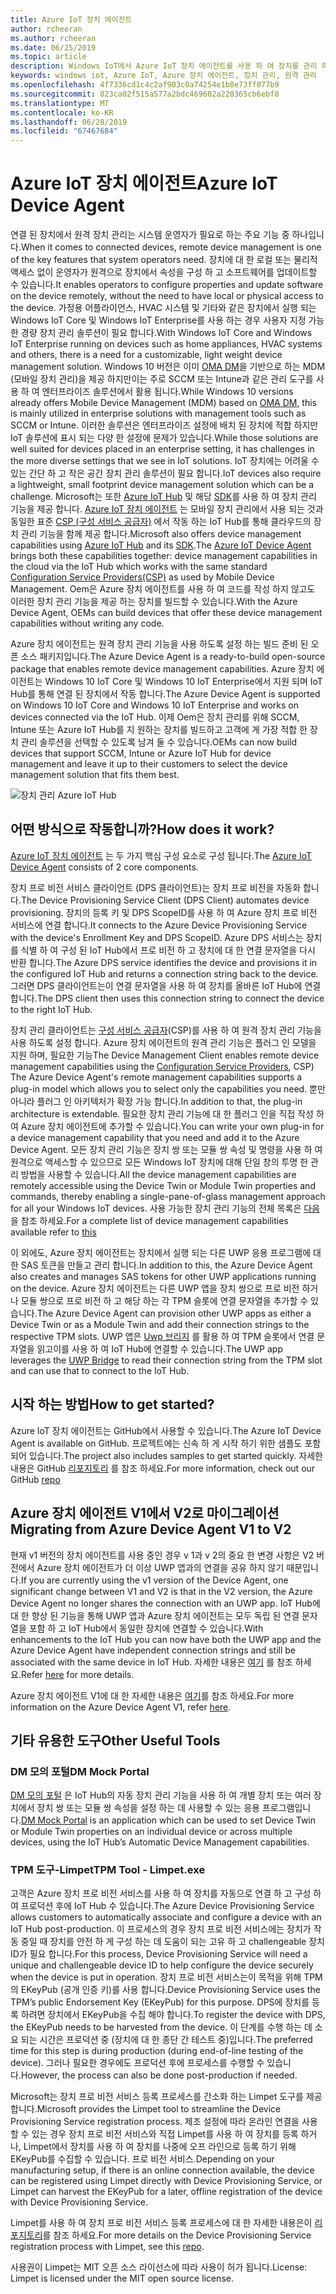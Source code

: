 ```yaml
---
title: Azure IoT 장치 에이전트
author: rcheeran
ms.author: rcheeran
ms.date: 06/25/2019
ms.topic: article
description: Windows IoT에서 Azure IoT 장치 에이전트를 사용 하 여 장치를 관리 하는 방법에 대해 알아봅니다.
keywords: windows iot, Azure IoT, Azure 장치 에이전트, 장치 관리, 원격 관리
ms.openlocfilehash: 4f7336cd1c4c2af903c0a74254e1b8e73ff077b9
ms.sourcegitcommit: 823ca02f515a577a2bdc469602a228365cb6ebf8
ms.translationtype: MT
ms.contentlocale: ko-KR
ms.lasthandoff: 06/28/2019
ms.locfileid: "67467684"
---
```

# <a name="azure-iot-device-agent"></a><span data-ttu-id="ba691-104">Azure IoT 장치 에이전트</span><span class="sxs-lookup"><span data-stu-id="ba691-104">Azure IoT Device Agent</span></span>

<span data-ttu-id="ba691-105">연결 된 장치에서 원격 장치 관리는 시스템 운영자가 필요로 하는 주요 기능 중 하나입니다.</span><span class="sxs-lookup"><span data-stu-id="ba691-105">When it comes to connected devices, remote device management is one of the key features that system operators need.</span></span> <span data-ttu-id="ba691-106">장치에 대 한 로컬 또는 물리적 액세스 없이 운영자가 원격으로 장치에서 속성을 구성 하 고 소프트웨어를 업데이트할 수 있습니다.</span><span class="sxs-lookup"><span data-stu-id="ba691-106">It enables operators to configure properties and update software on the device remotely, without the need to have local or physical access to the device.</span></span> <span data-ttu-id="ba691-107">가정용 어플라이언스, HVAC 시스템 및 기타와 같은 장치에서 실행 되는 Windows IoT Core 및 Windows IoT Enterprise를 사용 하는 경우 사용자 지정 가능한 경량 장치 관리 솔루션이 필요 합니다.</span><span class="sxs-lookup"><span data-stu-id="ba691-107">With Windows IoT Core and Windows IoT Enterprise running on devices such as home appliances, HVAC systems and others, there is a need for a customizable, light weight device management solution.</span></span> <span data-ttu-id="ba691-108">Windows 10 버전은 이미 [OMA DM](https://en.wikipedia.org/wiki/OMA_Device_Management)을 기반으로 하는 MDM (모바일 장치 관리)을 제공 하지만이는 주로 SCCM 또는 Intune과 같은 관리 도구를 사용 하 여 엔터프라이즈 솔루션에서 활용 됩니다.</span><span class="sxs-lookup"><span data-stu-id="ba691-108">While Windows 10 versions already offers Mobile Device Management (MDM) based on [OMA DM](https://en.wikipedia.org/wiki/OMA_Device_Management), this is mainly utilized in enterprise solutions with management tools such as SCCM or Intune.</span></span> <span data-ttu-id="ba691-109">이러한 솔루션은 엔터프라이즈 설정에 배치 된 장치에 적합 하지만 IoT 솔루션에 표시 되는 다양 한 설정에 문제가 있습니다.</span><span class="sxs-lookup"><span data-stu-id="ba691-109">While those solutions are well suited for devices placed in an enterprise setting, it has challenges in the more diverse settings that we see in IoT solutions.</span></span> <span data-ttu-id="ba691-110">IoT 장치에는 어려울 수 있는 간단 하 고 작은 공간 장치 관리 솔루션이 필요 합니다.</span><span class="sxs-lookup"><span data-stu-id="ba691-110">IoT devices also require a lightweight, small footprint device management solution which can be a challenge.</span></span> <span data-ttu-id="ba691-111">Microsoft는 또한 [Azure IoT Hub](https://docs.microsoft.com/azure/iot-hub/iot-hub-device-management-overview) 및 해당 [SDK](https://docs.microsoft.com/en-us/azure/iot-hub/iot-hub-devguide-sdks)를 사용 하 여 장치 관리 기능을 제공 합니다. [Azure IoT 장치 에이전트](https://github.com/ms-iot/azure-client-tools/blob/master/docs/device-agent/device-agent.md) 는 모바일 장치 관리에서 사용 되는 것과 동일한 표준 [CSP (구성 서비스 공급자)](https://docs.microsoft.com/en-us/windows/client-management/mdm/configuration-service-provider-reference) 에서 작동 하는 IoT Hub를 통해 클라우드의 장치 관리 기능을 함께 제공 합니다.</span><span class="sxs-lookup"><span data-stu-id="ba691-111">Microsoft also offers device management capabilities using [Azure IoT Hub](https://docs.microsoft.com/azure/iot-hub/iot-hub-device-management-overview) and its [SDK](https://docs.microsoft.com/en-us/azure/iot-hub/iot-hub-devguide-sdks).The [Azure IoT Device Agent](https://github.com/ms-iot/azure-client-tools/blob/master/docs/device-agent/device-agent.md) brings both these capabilities together: device management capabilities in the cloud via the IoT Hub which works with the same standard [Configuration Service Providers(CSP)](https://docs.microsoft.com/en-us/windows/client-management/mdm/configuration-service-provider-reference) as used by Mobile Device Management.</span></span> <span data-ttu-id="ba691-112">Oem은 Azure 장치 에이전트를 사용 하 여 코드를 작성 하지 않고도 이러한 장치 관리 기능을 제공 하는 장치를 빌드할 수 있습니다.</span><span class="sxs-lookup"><span data-stu-id="ba691-112">With the Azure Device Agent, OEMs can build devices that offer these device management capabilities without writing any code.</span></span> 

<span data-ttu-id="ba691-113">Azure 장치 에이전트는 원격 장치 관리 기능을 사용 하도록 설정 하는 빌드 준비 된 오픈 소스 패키지입니다.</span><span class="sxs-lookup"><span data-stu-id="ba691-113">The Azure Device Agent is a ready-to-build open-source package that enables remote device management capabilities.</span></span> <span data-ttu-id="ba691-114">Azure 장치 에이전트는 Windows 10 IoT Core 및 Windows 10 IoT Enterprise에서 지원 되며 IoT Hub를 통해 연결 된 장치에서 작동 합니다.</span><span class="sxs-lookup"><span data-stu-id="ba691-114">The Azure Device Agent is supported on Windows 10 IoT Core and Windows 10 IoT Enterprise and works on devices connected via the IoT Hub.</span></span> <span data-ttu-id="ba691-115">이제 Oem은 장치 관리를 위해 SCCM, Intune 또는 Azure IoT Hub를 지 원하는 장치를 빌드하고 고객에 게 가장 적합 한 장치 관리 솔루션을 선택할 수 있도록 남겨 둘 수 있습니다.</span><span class="sxs-lookup"><span data-stu-id="ba691-115">OEMs can now build devices that support SCCM, Intune or Azure IoT Hub for device management and leave it up to their customers to select the device management solution that fits them best.</span></span>   

![장치 관리 Azure IoT Hub](../media/AzureIoTDM/azureDM.png)


## <a name="how-does-it-work"></a><span data-ttu-id="ba691-117">어떤 방식으로 작동합니까?</span><span class="sxs-lookup"><span data-stu-id="ba691-117">How does it work?</span></span>

<span data-ttu-id="ba691-118">[Azure IoT 장치 에이전트](https://aka.ms/iot-core-azure-dm-client) 는 두 가지 핵심 구성 요소로 구성 됩니다.</span><span class="sxs-lookup"><span data-stu-id="ba691-118">The [Azure IoT Device Agent](https://aka.ms/iot-core-azure-dm-client) consists of 2 core components.</span></span> 

<span data-ttu-id="ba691-119">장치 프로 비전 서비스 클라이언트 (DPS 클라이언트)는 장치 프로 비전을 자동화 합니다.</span><span class="sxs-lookup"><span data-stu-id="ba691-119">The Device Provisioning Service Client (DPS Client) automates device provisioning.</span></span> <span data-ttu-id="ba691-120">장치의 등록 키 및 DPS ScopeID를 사용 하 여 Azure 장치 프로 비전 서비스에 연결 합니다.</span><span class="sxs-lookup"><span data-stu-id="ba691-120">It connects to the Azure Device Provisioning Service with the device's Enrollment Key and DPS ScopeID.</span></span> <span data-ttu-id="ba691-121">Azure DPS 서비스는 장치를 식별 하 여 구성 된 IoT Hub에서 프로 비전 하 고 장치에 대 한 연결 문자열을 다시 반환 합니다.</span><span class="sxs-lookup"><span data-stu-id="ba691-121">The Azure DPS service identifies the device and provisions it in the configured IoT Hub and returns a connection string back to the device.</span></span> <span data-ttu-id="ba691-122">그러면 DPS 클라이언트는이 연결 문자열을 사용 하 여 장치를 올바른 IoT Hub에 연결 합니다.</span><span class="sxs-lookup"><span data-stu-id="ba691-122">The DPS client then uses this connection string to connect the device to the right IoT Hub.</span></span>  

<span data-ttu-id="ba691-123">장치 관리 클라이언트는 [구성 서비스 공급자](https://msdn.microsoft.com/windows/hardware/commercialize/customize/mdm/configuration-service-provider-reference)(CSP)를 사용 하 여 원격 장치 관리 기능을 사용 하도록 설정 합니다. Azure 장치 에이전트의 원격 관리 기능은 플러그 인 모델을 지원 하며, 필요한 기능</span><span class="sxs-lookup"><span data-stu-id="ba691-123">The Device Management Client enables remote device management capabilities using the [Configuration Service Providers](https://msdn.microsoft.com/windows/hardware/commercialize/customize/mdm/configuration-service-provider-reference), CSP) The Azure Device Agent's remote management capabilities supports a plug-in model which allows you to select only the capabilities you need.</span></span> <span data-ttu-id="ba691-124">뿐만 아니라 플러그 인 아키텍처가 확장 가능 합니다.</span><span class="sxs-lookup"><span data-stu-id="ba691-124">In addition to that, the plug-in architecture is extendable.</span></span> <span data-ttu-id="ba691-125">필요한 장치 관리 기능에 대 한 플러그 인을 직접 작성 하 여 Azure 장치 에이전트에 추가할 수 있습니다.</span><span class="sxs-lookup"><span data-stu-id="ba691-125">You can write your own plug-in for a device management capability that you need and add it to the Azure Device Agent.</span></span> <span data-ttu-id="ba691-126">모든 장치 관리 기능은 장치 쌍 또는 모듈 쌍 속성 및 명령을 사용 하 여 원격으로 액세스할 수 있으므로 모든 Windows IoT 장치에 대해 단일 창의 투명 한 관리 방법을 사용할 수 있습니다.</span><span class="sxs-lookup"><span data-stu-id="ba691-126">All the device management capabilities are remotely accessible using the Device Twin or Module Twin properties and commands, thereby enabling a single-pane-of-glass management approach for all your Windows IoT devices.</span></span> <span data-ttu-id="ba691-127">사용 가능한 장치 관리 기능의 전체 목록은 [다음](https://github.com/ms-iot/azure-client-tools/blob/master/docs/device-agent/reference.md) 을 참조 하세요.</span><span class="sxs-lookup"><span data-stu-id="ba691-127">For a complete list of device management capabilities available refer to [this](https://github.com/ms-iot/azure-client-tools/blob/master/docs/device-agent/reference.md)</span></span>

<span data-ttu-id="ba691-128">이 외에도, Azure 장치 에이전트는 장치에서 실행 되는 다른 UWP 응용 프로그램에 대 한 SAS 토큰을 만들고 관리 합니다.</span><span class="sxs-lookup"><span data-stu-id="ba691-128">In addition to this, the Azure Device Agent also creates and manages SAS tokens for other UWP applications running on the device.</span></span> <span data-ttu-id="ba691-129">Azure 장치 에이전트는 다른 UWP 앱을 장치 쌍으로 프로 비전 하거나 모듈 쌍으로 프로 비전 하 고 해당 하는 각 TPM 슬롯에 연결 문자열을 추가할 수 있습니다.</span><span class="sxs-lookup"><span data-stu-id="ba691-129">The Azure Device Agent can provision other UWP apps as either a Device Twin or as a Module Twin and add their connection strings to the respective TPM slots.</span></span> <span data-ttu-id="ba691-130">UWP 앱은 [Uwp 브리지](https://github.com/ms-iot/azure-client-tools/blob/master/docs/device-agent/uwp-bridge.md) 를 활용 하 여 TPM 슬롯에서 연결 문자열을 읽고이를 사용 하 여 IoT Hub에 연결할 수 있습니다.</span><span class="sxs-lookup"><span data-stu-id="ba691-130">The UWP app leverages the [UWP Bridge](https://github.com/ms-iot/azure-client-tools/blob/master/docs/device-agent/uwp-bridge.md) to read their connection string from the TPM slot and can use that to connect to the IoT Hub.</span></span> 

## <a name="how-to-get-started"></a><span data-ttu-id="ba691-131">시작 하는 방법</span><span class="sxs-lookup"><span data-stu-id="ba691-131">How to get started?</span></span>

<span data-ttu-id="ba691-132">Azure IoT 장치 에이전트는 GitHub에서 사용할 수 있습니다.</span><span class="sxs-lookup"><span data-stu-id="ba691-132">The Azure IoT Device Agent is available on GitHub.</span></span> <span data-ttu-id="ba691-133">프로젝트에는 신속 하 게 시작 하기 위한 샘플도 포함 되어 있습니다.</span><span class="sxs-lookup"><span data-stu-id="ba691-133">The project also includes samples to get started quickly.</span></span> <span data-ttu-id="ba691-134">자세한 내용은 GitHub [리포지토리](https://github.com/ms-iot/azure-client-tools/blob/master/docs/device-agent/device-agent.md) 를 참조 하세요.</span><span class="sxs-lookup"><span data-stu-id="ba691-134">For more information, check out our GitHub [repo](https://github.com/ms-iot/azure-client-tools/blob/master/docs/device-agent/device-agent.md)</span></span>

## <a name="migrating-from-azure-device-agent-v1-to-v2"></a><span data-ttu-id="ba691-135">Azure 장치 에이전트 V1에서 V2로 마이그레이션</span><span class="sxs-lookup"><span data-stu-id="ba691-135">Migrating from Azure Device Agent V1 to V2</span></span>
<span data-ttu-id="ba691-136">현재 v1 버전의 장치 에이전트를 사용 중인 경우 v 1과 v 2의 중요 한 변경 사항은 V2 버전에서 Azure 장치 에이전트가 더 이상 UWP 앱과의 연결을 공유 하지 않기 때문입니다.</span><span class="sxs-lookup"><span data-stu-id="ba691-136">If you are currently using the v1 version of the Device Agent, one significant change between V1 and V2 is that in the V2 version, the Azure Device Agent no longer shares the connection with an UWP app.</span></span> <span data-ttu-id="ba691-137">IoT Hub에 대 한 향상 된 기능을 통해 UWP 앱과 Azure 장치 에이전트는 모두 독립 된 연결 문자열을 포함 하 고 IoT Hub에서 동일한 장치에 연결할 수 있습니다.</span><span class="sxs-lookup"><span data-stu-id="ba691-137">With enhancements to the IoT Hub you can now have both the UWP app and the Azure Device Agent have independent connection strings and still be associated with the same device in IoT Hub.</span></span> <span data-ttu-id="ba691-138">자세한 내용은 [여기](https://github.com/ms-iot/azure-client-tools/blob/master/docs/device-agent/migration-from-old-client.md) 를 참조 하세요.</span><span class="sxs-lookup"><span data-stu-id="ba691-138">Refer [here](https://github.com/ms-iot/azure-client-tools/blob/master/docs/device-agent/migration-from-old-client.md) for more details.</span></span>

<span data-ttu-id="ba691-139">Azure 장치 에이전트 V1에 대 한 자세한 내용은 [여기](https://docs.microsoft.com/en-us/windows/iot-core/manage-your-device/azureiotdm)를 참조 하세요.</span><span class="sxs-lookup"><span data-stu-id="ba691-139">For more information on the Azure Device Agent V1, refer [here](https://docs.microsoft.com/en-us/windows/iot-core/manage-your-device/azureiotdm).</span></span>

## <a name="other-useful-tools"></a><span data-ttu-id="ba691-140">기타 유용한 도구</span><span class="sxs-lookup"><span data-stu-id="ba691-140">Other Useful Tools</span></span> 
### <a name="dm-mock-portal"></a><span data-ttu-id="ba691-141">DM 모의 포털</span><span class="sxs-lookup"><span data-stu-id="ba691-141">DM Mock Portal</span></span>
<span data-ttu-id="ba691-142">[DM 모의 포털](https://github.com/ms-iot/azure-client-tools/blob/master/docs/dm-mock-portal/dm-mock-portal.md) 은 IoT Hub의 자동 장치 관리 기능을 사용 하 여 개별 장치 또는 여러 장치에서 장치 쌍 또는 모듈 쌍 속성을 설정 하는 데 사용할 수 있는 응용 프로그램입니다.</span><span class="sxs-lookup"><span data-stu-id="ba691-142">[DM Mock Portal](https://github.com/ms-iot/azure-client-tools/blob/master/docs/dm-mock-portal/dm-mock-portal.md) is an application which can be used to set Device Twin or Module Twin properties on an individual device or across multiple devices, using the IoT Hub’s Automatic Device Management capabilities.</span></span> 

### <a name="tpm-tool---limpetexe"></a><span data-ttu-id="ba691-143">TPM 도구-Limpet</span><span class="sxs-lookup"><span data-stu-id="ba691-143">TPM Tool - Limpet.exe</span></span>
<span data-ttu-id="ba691-144">고객은 Azure 장치 프로 비전 서비스를 사용 하 여 장치를 자동으로 연결 하 고 구성 하 여 프로덕션 후에 IoT Hub 수 있습니다.</span><span class="sxs-lookup"><span data-stu-id="ba691-144">The Azure Device Provisioning Service allows customers to automatically associate and configure a device with an IoT Hub post-production.</span></span> <span data-ttu-id="ba691-145">이 프로세스의 경우 장치 프로 비전 서비스에는 장치가 작동 중일 때 장치를 안전 하 게 구성 하는 데 도움이 되는 고유 하 고 challengeable 장치 ID가 필요 합니다.</span><span class="sxs-lookup"><span data-stu-id="ba691-145">For this process, Device Provisioning Service will need a unique and challengeable device ID to help configure the device securely when the device is put in operation.</span></span> <span data-ttu-id="ba691-146">장치 프로 비전 서비스는이 목적을 위해 TPM의 EKeyPub (공개 인증 키)를 사용 합니다.</span><span class="sxs-lookup"><span data-stu-id="ba691-146">Device Provisioning Service uses the TPM’s public Endorsement Key (EKeyPub) for this purpose.</span></span> <span data-ttu-id="ba691-147">DPS에 장치를 등록 하려면 장치에서 EKeyPub을 수집 해야 합니다.</span><span class="sxs-lookup"><span data-stu-id="ba691-147">To register the device with DPS, the EKeyPub needs to be harvested from the device.</span></span> <span data-ttu-id="ba691-148">이 단계를 수행 하는 데 소요 되는 시간은 프로덕션 중 (장치에 대 한 종단 간 테스트 중)입니다.</span><span class="sxs-lookup"><span data-stu-id="ba691-148">The preferred time for this step is during production (during end-of-line testing of the device).</span></span> <span data-ttu-id="ba691-149">그러나 필요한 경우에도 프로덕션 후에 프로세스를 수행할 수 있습니다.</span><span class="sxs-lookup"><span data-stu-id="ba691-149">However, the process can also be done post-production if needed.</span></span>  

<span data-ttu-id="ba691-150">Microsoft는 장치 프로 비전 서비스 등록 프로세스를 간소화 하는 Limpet 도구를 제공 합니다.</span><span class="sxs-lookup"><span data-stu-id="ba691-150">Microsoft provides the Limpet tool to streamline the Device Provisioning Service registration process.</span></span> <span data-ttu-id="ba691-151">제조 설정에 따라 온라인 연결을 사용할 수 있는 경우 장치 프로 비전 서비스와 직접 Limpet를 사용 하 여 장치를 등록 하거나, Limpet에서 장치를 사용 하 여 장치를 나중에 오프 라인으로 등록 하기 위해 EKeyPub를 수집할 수 있습니다. 프로 비전 서비스.</span><span class="sxs-lookup"><span data-stu-id="ba691-151">Depending on your manufacturing setup, if there is an online connection available, the device can be registered using Limpet directly with Device Provisioning Service, or Limpet can harvest the EKeyPub for a later, offline registration of the device with Device Provisioning Service.</span></span>

<span data-ttu-id="ba691-152">Limpet를 사용 하 여 장치 프로 비전 서비스 등록 프로세스에 대 한 자세한 내용은이 [리포지토리](https://github.com/ms-iot/azure-client-tools/blob/master/docs/limpet/limpet.md)를 참조 하세요.</span><span class="sxs-lookup"><span data-stu-id="ba691-152">For more details on the Device Provisioning Service registration process with Limpet, see this [repo](https://github.com/ms-iot/azure-client-tools/blob/master/docs/limpet/limpet.md).</span></span>

<span data-ttu-id="ba691-153">사용권이 Limpet는 MIT 오픈 소스 라이선스에 따라 사용이 허가 됩니다.</span><span class="sxs-lookup"><span data-stu-id="ba691-153">License: Limpet is licensed under the MIT open source license.</span></span> 
